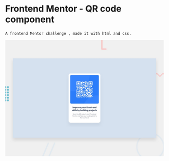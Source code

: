 # Frontend Mentor - QR code component
    A frontend Mentor challenge , made it with html and css.
![Design preview for the QR code component coding challenge](./design/desktop-preview.jpg)

